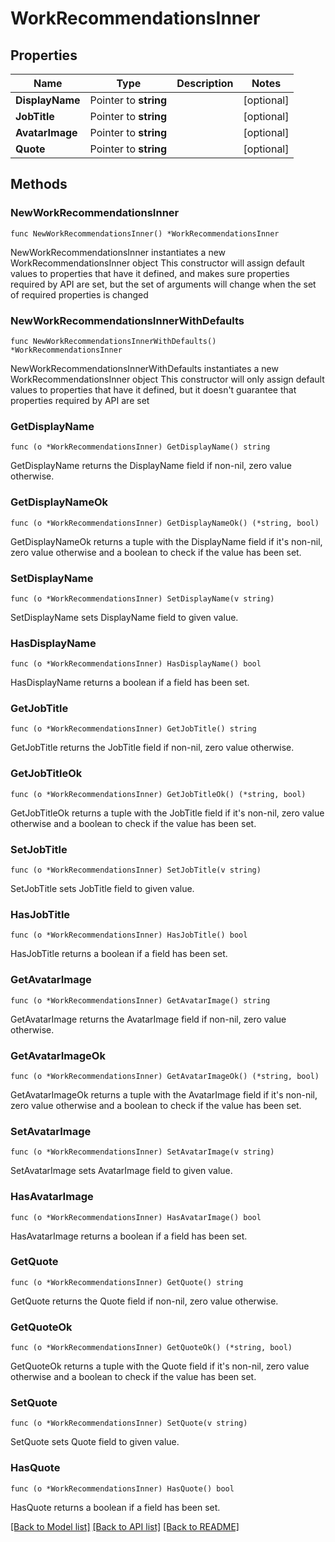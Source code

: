 # WorkRecommendationsInner

## Properties

Name | Type | Description | Notes
------------ | ------------- | ------------- | -------------
**DisplayName** | Pointer to **string** |  | [optional] 
**JobTitle** | Pointer to **string** |  | [optional] 
**AvatarImage** | Pointer to **string** |  | [optional] 
**Quote** | Pointer to **string** |  | [optional] 

## Methods

### NewWorkRecommendationsInner

`func NewWorkRecommendationsInner() *WorkRecommendationsInner`

NewWorkRecommendationsInner instantiates a new WorkRecommendationsInner object
This constructor will assign default values to properties that have it defined,
and makes sure properties required by API are set, but the set of arguments
will change when the set of required properties is changed

### NewWorkRecommendationsInnerWithDefaults

`func NewWorkRecommendationsInnerWithDefaults() *WorkRecommendationsInner`

NewWorkRecommendationsInnerWithDefaults instantiates a new WorkRecommendationsInner object
This constructor will only assign default values to properties that have it defined,
but it doesn't guarantee that properties required by API are set

### GetDisplayName

`func (o *WorkRecommendationsInner) GetDisplayName() string`

GetDisplayName returns the DisplayName field if non-nil, zero value otherwise.

### GetDisplayNameOk

`func (o *WorkRecommendationsInner) GetDisplayNameOk() (*string, bool)`

GetDisplayNameOk returns a tuple with the DisplayName field if it's non-nil, zero value otherwise
and a boolean to check if the value has been set.

### SetDisplayName

`func (o *WorkRecommendationsInner) SetDisplayName(v string)`

SetDisplayName sets DisplayName field to given value.

### HasDisplayName

`func (o *WorkRecommendationsInner) HasDisplayName() bool`

HasDisplayName returns a boolean if a field has been set.

### GetJobTitle

`func (o *WorkRecommendationsInner) GetJobTitle() string`

GetJobTitle returns the JobTitle field if non-nil, zero value otherwise.

### GetJobTitleOk

`func (o *WorkRecommendationsInner) GetJobTitleOk() (*string, bool)`

GetJobTitleOk returns a tuple with the JobTitle field if it's non-nil, zero value otherwise
and a boolean to check if the value has been set.

### SetJobTitle

`func (o *WorkRecommendationsInner) SetJobTitle(v string)`

SetJobTitle sets JobTitle field to given value.

### HasJobTitle

`func (o *WorkRecommendationsInner) HasJobTitle() bool`

HasJobTitle returns a boolean if a field has been set.

### GetAvatarImage

`func (o *WorkRecommendationsInner) GetAvatarImage() string`

GetAvatarImage returns the AvatarImage field if non-nil, zero value otherwise.

### GetAvatarImageOk

`func (o *WorkRecommendationsInner) GetAvatarImageOk() (*string, bool)`

GetAvatarImageOk returns a tuple with the AvatarImage field if it's non-nil, zero value otherwise
and a boolean to check if the value has been set.

### SetAvatarImage

`func (o *WorkRecommendationsInner) SetAvatarImage(v string)`

SetAvatarImage sets AvatarImage field to given value.

### HasAvatarImage

`func (o *WorkRecommendationsInner) HasAvatarImage() bool`

HasAvatarImage returns a boolean if a field has been set.

### GetQuote

`func (o *WorkRecommendationsInner) GetQuote() string`

GetQuote returns the Quote field if non-nil, zero value otherwise.

### GetQuoteOk

`func (o *WorkRecommendationsInner) GetQuoteOk() (*string, bool)`

GetQuoteOk returns a tuple with the Quote field if it's non-nil, zero value otherwise
and a boolean to check if the value has been set.

### SetQuote

`func (o *WorkRecommendationsInner) SetQuote(v string)`

SetQuote sets Quote field to given value.

### HasQuote

`func (o *WorkRecommendationsInner) HasQuote() bool`

HasQuote returns a boolean if a field has been set.


[[Back to Model list]](../README.md#documentation-for-models) [[Back to API list]](../README.md#documentation-for-api-endpoints) [[Back to README]](../README.md)


